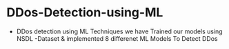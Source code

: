 # DDos-Detection-using-ML

* DDos detection using ML Techniques we have Trained our models using NSDL -Dataset & implemented 8 differenet ML Models To Detect DDos
